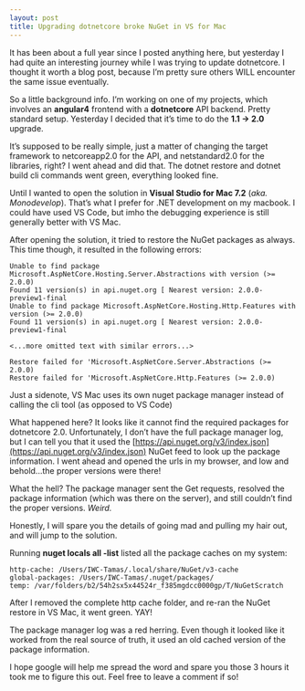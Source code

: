 ```yaml
---
layout: post
title: Upgrading dotnetcore broke NuGet in VS for Mac
---
```


It has been about a full year since I posted anything here, but yesterday I had quite an interesting journey while I was trying to update dotnetcore. I thought it worth a blog post, because I’m pretty sure others WILL encounter the same issue eventually.

So a little background info. I’m working on one of my projects, which involves an **angular4** frontend with a **dotnetcore** API backend. Pretty standard setup. Yesterday I decided that it’s time to do the **1.1 -> 2.0** upgrade.

It’s supposed to be really simple, just a matter of changing the target framework to netcoreapp2.0 for the API, and netstandard2.0 for the libraries, right?
I went ahead and did that. The dotnet restore and dotnet build  cli commands went green, everything looked fine.

Until I wanted to open the solution in **Visual Studio for Mac 7.2** (*aka. Monodevelop*). That’s what I prefer for .NET development on my macbook. I could have used VS Code, but imho the debugging experience is still generally better with VS Mac.

After opening the solution, it tried to restore the NuGet packages as always. This time though, it resulted in the following errors:

```
Unable to find package Microsoft.AspNetCore.Hosting.Server.Abstractions with version (>= 2.0.0)
Found 11 version(s) in api.nuget.org [ Nearest version: 2.0.0-preview1-final
Unable to find package Microsoft.AspNetCore.Hosting.Http.Features with version (>= 2.0.0)
Found 11 version(s) in api.nuget.org [ Nearest version: 2.0.0-preview1-final

<...more omitted text with similar errors...>

Restore failed for 'Microsoft.AspNetCore.Server.Abstractions (>= 2.0.0)
Restore failed for 'Microsoft.AspNetCore.Http.Features (>= 2.0.0)
```

Just a sidenote, VS Mac uses its own nuget package manager instead of calling the cli tool (as opposed to VS Code)

What happened here? It looks like it cannot find the required packages for dotnetcore 2.0.
Unfortunately, I don’t have the full package manager log, but I can tell you that it used the [https://api.nuget.org/v3/index.json](https://api.nuget.org/v3/index.json) NuGet feed to look up the package information. I went ahead and opened the urls in my browser, and low and behold...the proper versions were there!

What the hell? The package manager sent the Get requests, resolved the package information (which was there on the server), and still couldn’t find the proper versions. _Weird._

Honestly, I will spare you the details of going mad and pulling my hair out, and will jump to the solution.

Running **nuget locals all -list** listed all the package caches on my system:
```
http-cache: /Users/IWC-Tamas/.local/share/NuGet/v3-cache
global-packages: /Users/IWC-Tamas/.nuget/packages/
temp: /var/folders/b2/54h2sx5x44524r_f385mgdcc0000gp/T/NuGetScratch
```

After I removed the complete http cache folder, and re-ran the NuGet restore in VS Mac, it went green. YAY!

The package manager log was a red herring. Even though it looked like it worked from the real source of truth, it used an old cached version of the package information.

I hope google will help me spread the word and spare you those 3 hours it took me to figure this out. Feel free to leave a comment if so!
